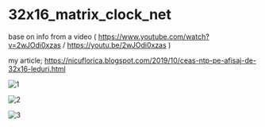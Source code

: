 # 32x16_matrix_clock_net
base on info from a video ( https://www.youtube.com/watch?v=2wJOdi0xzas / https://youtu.be/2wJOdi0xzas )

my article; https://nicuflorica.blogspot.com/2019/10/ceas-ntp-pe-afisaj-de-32x16-leduri.html

![1](https://1.bp.blogspot.com/-HcYXBbcfTvg/XZmxHBLNYII/AAAAAAAAahQ/lub7c8C03W4A_3mlPGvBb-3pTL-mNJLbQCLcBGAsYHQ/s1600/IMG_20191006_120904.jpg)

![2](https://1.bp.blogspot.com/-OwUfyLmhnlA/XZmxLwawjiI/AAAAAAAAahU/y82pS-CZqOAiLw3pfABlJH67hv8CclbZQCLcBGAsYHQ/s1600/IMG_20191006_120925.jpg)

![3](https://1.bp.blogspot.com/-2qhUarDU7Wg/XZmxR6aYjRI/AAAAAAAAahY/9bBSYWK4PjcgOVJLI-ceJWzCTSI9Or8WQCLcBGAsYHQ/s1600/IMG_20191006_120947.jpg)

